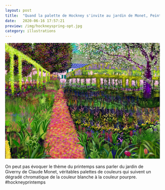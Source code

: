 ```yaml
---
layout: post
title:  "Quand la palette de Hockney s'invite au jardin de Monet, Peinture numérique, juin 2020"
date:   2020-06-16 17:57:21
preview: /img/hockneyspring-opt.jpg
category: illustrations
---
```


![dessinez le printemps comme David Hockney](/img/hockneyspring-opt.jpg) 

On peut pas évoquer le thème du printemps sans parler du jardin de Giverny de Claude Monet, véritables palettes de couleurs qui suivent un dégradé chromatique de la couleur blanche à la couleur pourpre. #hockneyprintemps
